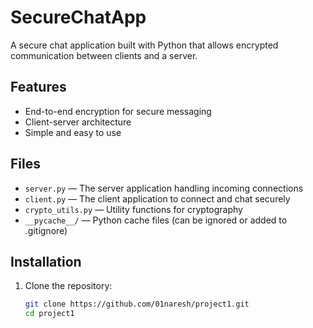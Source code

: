 # SecureChatApp

A secure chat application built with Python that allows encrypted communication between clients and a server.

## Features

- End-to-end encryption for secure messaging
- Client-server architecture
- Simple and easy to use

## Files

- `server.py` — The server application handling incoming connections
- `client.py` — The client application to connect and chat securely
- `crypto_utils.py` — Utility functions for cryptography
- `__pycache__/` — Python cache files (can be ignored or added to .gitignore)

## Installation

1. Clone the repository:

   ```bash
   git clone https://github.com/01naresh/project1.git
   cd project1
